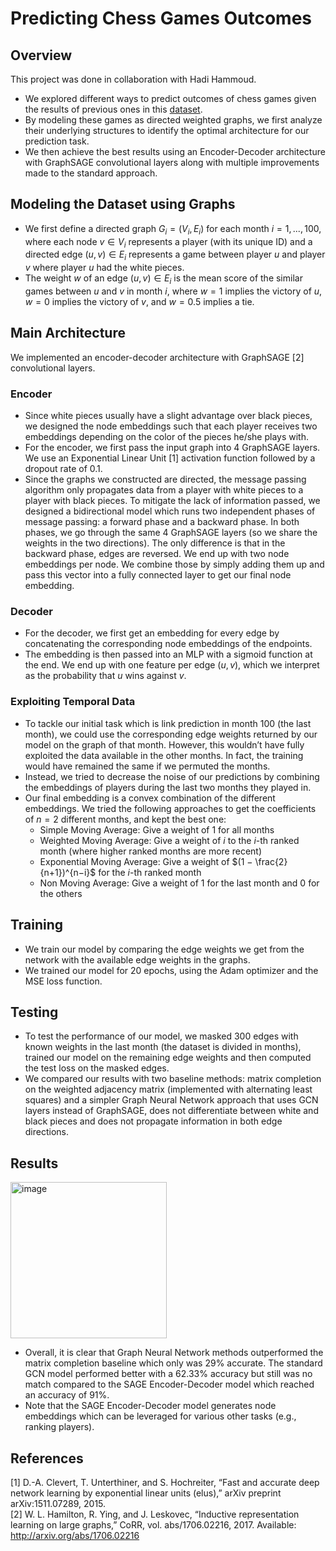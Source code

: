 # Predicting Chess Games Outcomes

## Overview
This project was done in collaboration with Hadi Hammoud. 

* We explored different ways to predict outcomes of chess games given the results of previous ones in this [dataset](https://www.kaggle.com/competitions/chess/data).
* By modeling these games as directed weighted graphs, we first analyze their underlying structures to identify the optimal architecture for our prediction task. 
* We then achieve the best results using an Encoder-Decoder architecture with GraphSAGE convolutional layers along with multiple improvements made to the standard approach.

## Modeling the Dataset using Graphs
* We first define a directed graph $G_i=(V_i,E_i)$ for each month $i=1,...,100$, where each node $v \in V_i$ represents a player (with its unique ID) and a directed edge $(u,v)\in E_i$ represents a game between player $u$ and player $v$ where player $u$ had the white pieces.
* The weight $w$ of an edge $(u,v)\in E_i$ is the mean score of the similar games between $u$ and $v$ in month $i$, where $w=1$ implies the victory of $u$, $w=0$ implies the victory of $v$, and  $w=0.5$ implies a tie.

## Main Architecture
We implemented an encoder-decoder architecture with GraphSAGE [2] convolutional layers. 

### Encoder
* Since white pieces usually have a slight advantage over black pieces, we designed the node embeddings such that each player receives two embeddings depending on the color of the pieces he/she plays with. 
* For the encoder, we first pass the input graph into 4 GraphSAGE layers. We use an Exponential Linear Unit [1] activation function followed by a dropout rate of 0.1.  
* Since the graphs we constructed are directed, the message passing algorithm only propagates data from a player with white pieces to a player with black pieces. 
To mitigate the lack of information passed, we designed a bidirectional model which runs two independent phases of message passing: a forward phase and a backward phase. 
In both phases, we go through the same 4 GraphSAGE layers (so we share the weights in the two directions). The only difference is that in the backward phase, edges are reversed.
We end up with two node embeddings per node. We combine those by simply adding them up and pass this vector into a fully connected layer to get our final node embedding.

### Decoder
* For the decoder, we first get an embedding for every edge by concatenating the corresponding node embeddings of the endpoints. 
* The embedding is then passed into an MLP with a sigmoid function at the end. We end up with one feature per edge $(u, v)$, which we interpret as the probability that $u$ wins against $v$.

### Exploiting Temporal Data
* To tackle our initial task which is link prediction in month 100 (the last month), we could use the corresponding edge weights returned by our model on the graph of that month. However, this wouldn’t have fully exploited the data available in the other months. In fact, the training would have remained the same if we permuted the months. 
* Instead, we tried to decrease the noise of our predictions by combining the embeddings of players during the last two months they played in.
* Our final embedding is a convex combination of the different embeddings. We tried the following approaches to get the coefficients of $n=2$ different months, and kept the best one:
  * Simple Moving Average: Give a weight of 1 for all months
  * Weighted Moving Average: Give a weight of $i$ to the $i$-th ranked month (where higher ranked months are more recent)
  * Exponential Moving Average: Give a weight of $(1 − \frac{2}{n+1})^{n−i}$ for the $i$-th ranked month
  * Non Moving Average: Give a weight of 1 for the last month and 0 for the others

## Training
* We train our model by comparing the edge weights we get from the network with the available edge weights in the graphs.
* We trained our model for 20 epochs, using the Adam optimizer and the MSE loss function.

## Testing
* To test the performance of our model, we masked 300 edges with known weights in the last month (the dataset is divided in months), 
trained our model on the remaining edge weights and then computed the test loss on the masked edges.  
* We compared our results with two baseline methods: matrix completion on the weighted adjacency matrix (implemented with alternating least squares) 
and a simpler Graph Neural Network approach that uses GCN layers instead of GraphSAGE, does not differentiate between white and black pieces and does not propagate information in both edge directions.

## Results
<img width="250" alt="image" src="https://github.com/Charbel-11/Chess-Game-Predictor/assets/61922252/3af238e8-f8fe-4b94-823e-fb5f25bd7bb3">

* Overall, it is clear that Graph Neural Network methods outperformed the matrix completion baseline which only was 29% accurate. 
The standard GCN model performed better with a 62.33% accuracy but still was no match compared to the SAGE Encoder-Decoder model which reached an accuracy of 91%.  
* Note that the SAGE Encoder-Decoder model generates node embeddings which can be leveraged for various other tasks (e.g., ranking players).


## References
[1] D.-A. Clevert, T. Unterthiner, and S. Hochreiter, “Fast and accurate deep network learning by exponential linear units (elus),” arXiv preprint arXiv:1511.07289, 2015.  
[2] W. L. Hamilton, R. Ying, and J. Leskovec, “Inductive representation learning on large graphs,” CoRR, vol. abs/1706.02216, 2017. Available: http://arxiv.org/abs/1706.02216
